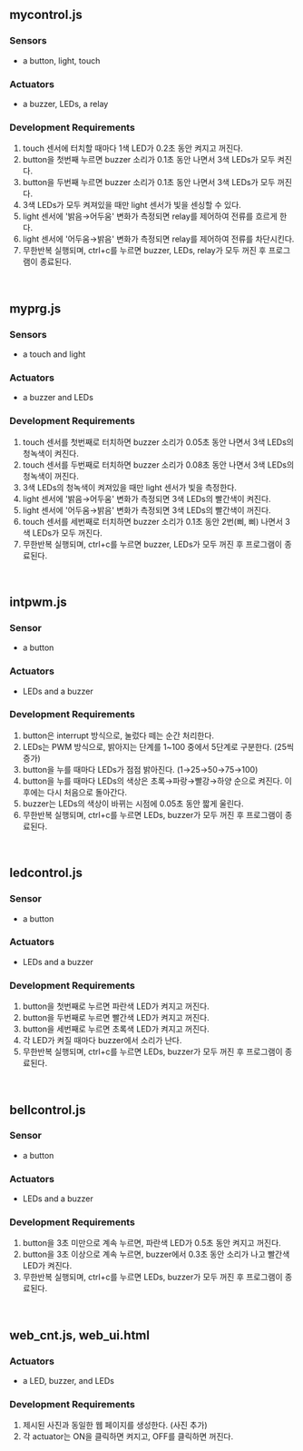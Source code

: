 ## mycontrol.js
### Sensors
- a button, light, touch
### Actuators
- a buzzer, LEDs, a relay
### Development Requirements
1. touch 센서에 터치할 때마다 1색 LED가 0.2초 동안 켜지고 꺼진다.
2. button을 첫번째 누르면 buzzer 소리가 0.1초 동안 나면서 3색 LEDs가 모두 켜진다.
3. button을 두번째 누르면 buzzer 소리가 0.1초 동안 나면서 3색 LEDs가 모두 꺼진다.
4. 3색 LEDs가 모두 켜져있을 때만 light 센서가 빛을 센싱할 수 있다.
5. light 센서에 '밝음→어두움' 변화가 측정되면 relay를 제어하여 전류를 흐르게 한다.
6. light 센서에 '어두움→밝음' 변화가 측정되면 relay를 제어하여 전류를 차단시킨다.
7. 무한반복 실행되며, ctrl+c를 누르면 buzzer, LEDs, relay가 모두 꺼진 후 프로그램이 종료된다.
<br>

## myprg.js
### Sensors
- a touch and light
### Actuators
- a buzzer and LEDs
### Development Requirements
1. touch 센서를 첫번째로 터치하면 buzzer 소리가 0.05초 동안 나면서 3색 LEDs의 청녹색이 켜진다.
2. touch 센서를 두번째로 터치하면 buzzer 소리가 0.08초 동안 나면서 3색 LEDs의 청녹색이 꺼진다.
3. 3색 LEDs의 청녹색이 켜져있을 때만 light 센서가 빛을 측정한다.
4. light 센서에 '밝음→어두움' 변화가 측정되면 3색 LEDs의 빨간색이 켜진다.
5. light 센서에 '어두움→밝음' 변화가 측정되면 3색 LEDs의 빨간색이 꺼진다.
6. touch 센서를 세번째로 터치하면 buzzer 소리가 0.1초 동안 2번(삐, 삐) 나면서 3색 LEDs가 모두 꺼진다.
7. 무한반복 실행되며, ctrl+c를 누르면 buzzer, LEDs가 모두 꺼진 후 프로그램이 종료된다.
<br>

## intpwm.js
### Sensor
- a button
### Actuators
- LEDs and a buzzer
### Development Requirements
1. button은 interrupt 방식으로, 눌렀다 떼는 순간 처리한다.
2. LEDs는 PWM 방식으로, 밝아지는 단계를 1~100 중에서 5단계로 구분한다. (25씩 증가)
3. button을 누를 때마다 LEDs가 점점 밝아진다. (1→25→50→75→100)
4. button을 누를 때마다 LEDs의 색상은 초록→파랑→빨강→하양 순으로 켜진다. 이후에는 다시 처음으로 돌아간다.
5. buzzer는 LEDs의 색상이 바뀌는 시점에 0.05초 동안 짧게 울린다.
6. 무한반복 실행되며, ctrl+c를 누르면 LEDs, buzzer가 모두 꺼진 후 프로그램이 종료된다.
<br>

## ledcontrol.js
### Sensor
- a button
### Actuators
- LEDs and a buzzer
### Development Requirements
1. button을 첫번째로 누르면 파란색 LED가 켜지고 꺼진다.
2. button을 두번째로 누르면 빨간색 LED가 켜지고 꺼진다.
3. button을 세번째로 누르면 초록색 LED가 켜지고 꺼진다.
4. 각 LED가 켜질 때마다 buzzer에서 소리가 난다.
5. 무한반복 실행되며, ctrl+c를 누르면 LEDs, buzzer가 모두 꺼진 후 프로그램이 종료된다.
<br>

## bellcontrol.js
### Sensor
- a button
### Actuators
- LEDs and a buzzer
### Development Requirements
1. button을 3초 미만으로 계속 누르면, 파란색 LED가 0.5초 동안 켜지고 꺼진다.
2. button을 3초 이상으로 계속 누르면, buzzer에서 0.3초 동안 소리가 나고 빨간색 LED가 켜진다.
3. 무한반복 실행되며, ctrl+c를 누르면 LEDs, buzzer가 모두 꺼진 후 프로그램이 종료된다.
<br>

## web_cnt.js, web_ui.html
### Actuators
- a LED, buzzer, and LEDs
### Development Requirements
1. 제시된 사진과 동일한 웹 페이지를 생성한다. (사진 추가)
2. 각 actuator는 ON을 클릭하면 켜지고, OFF를 클릭하면 꺼진다.